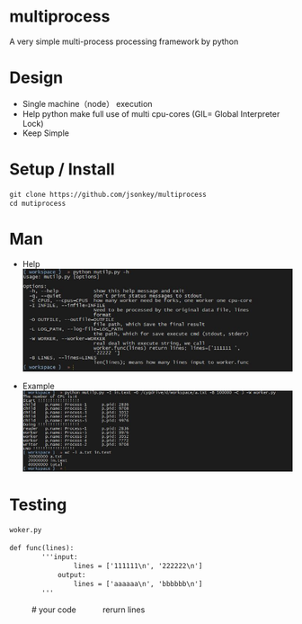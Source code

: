 # multiprocess
A very simple multi-process processing framework by python

# Design
* Single machine（node） execution
* Help python make full use of multi cpu-cores (GIL= Global Interpreter Lock)
* Keep Simple


# Setup / Install
    git clone https://github.com/jsonkey/multiprocess
    cd mutiprocess


# Man
* Help
![image](https://github.com/jsonkey/multiprocess/blob/master/help.JPG)




* Example
![image](https://github.com/jsonkey/multiprocess/blob/master/example.JPG)

# Testing
    woker.py
    
    def func(lines):
            '''input:
                    lines = ['111111\n', '222222\n']
                output:
                    lines = ['aaaaaa\n', 'bbbbbb\n']
            '''
            # your code
            rerurn lines

